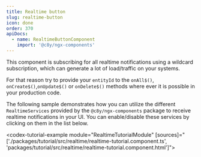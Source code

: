 ```yaml
---
title: Realtime button
slug: realtime-button
icon: done
order: 370
apiDocs:
  - name: RealtimeButtonComponent
    import: '@c8y/ngx-components'
---
```


This component is subscribing for all realtime notifications using a wildcard subscription, which can generate a lot of load/traffic on your systems.

For that reason try to provide your `entityId` to the `onAll$()`, `onCreate$()`,`onUpdate$()` or `onDelete$()` methods where ever it is possible in your production code.

The following sample demonstrates how you can utilize the different `RealtimeServices` provided by the `@c8y/ngx-components` package to receive realtime notifications in your UI.
You can enable/disable these services by clicking on them in the list below.

<codex-tutorial-example module="RealtimeTutorialModule"
[sources]="['./packages/tutorial/src/realtime/realtime-tutorial.component.ts', 'packages/tutorial/src/realtime/realtime-tutorial.component.html']"></codex-tutorial-example>
